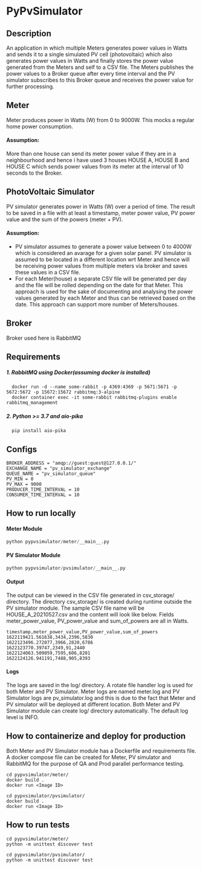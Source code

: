 # PyPvSimulator

## Description
An application in which multiple Meters generates power values in Watts and sends it to a single simulated PV cell (photovoltaic) which also generates power values in Watts and finally stores the power value generated from the Meters and self to a CSV file. The Meters publishes the power values to a Broker queue after every time interval and the PV simulator subscribes to this Broker queue and receives the power value for further processing.

## Meter
Meter produces power in Watts (W) from 0 to 9000W. This mocks a regular home power consumption.
#### Assumption: 
More than one house can send its meter power value if they are in a neighbourhood and hence i have used 3 houses HOUSE A, HOUSE B and HOUSE C which sends power values from its meter at the interval of 10 seconds to the Broker.

## PhotoVoltaic Simulator
PV simulator generates power in Watts (W) over a period of time. The result to be saved in a file with at least a timestamp, meter
power value, PV power value and the sum of the powers (meter + PV).
#### Assumption:
- PV simulator assumes to generate a power value between 0 to 4000W which is considered an avarage for a given solar panel. PV simulator is assumed to be located in a different location wrt Meter and hence will be receiving power values from multiple meters via broker and saves these values in a CSV file.
- For each Meter(house) a separate CSV file will be generated per day and the file will be rolled depending on the date for that Meter. This approach is used for the sake of documenting and analysing the power values generated by each Meter and thus can be retrieved based on the date. This approach can support more number of Meters/houses.

## Broker
Broker used here is RabbitMQ

## Requirements
##### 1. RabbitMQ using Docker(assuming docker is installed)
```
  docker run -d --name some-rabbit -p 4369:4369 -p 5671:5671 -p 5672:5672 -p 15672:15672 rabbitmq:3-alpine
  docker container exec -it some-rabbit rabbitmq-plugins enable rabbitmq_management
```
  
##### 2. Python >= 3.7 and aio-pika
```
  pip install aio-pika
```

## Configs
```
BROKER_ADDRESS = "amqp://guest:guest@127.0.0.1/"
EXCHANGE_NAME = "pv_simulator_exchange"
QUEUE_NAME = "pv_simulator_queue"
PV_MIN = 0
PV_MAX = 9000
PRODUCER_TIME_INTERVAL = 10
CONSUMER_TIME_INTERVAL = 10
```

## How to run locally
#### Meter Module
```python
python pypvsimulator/meter/__main__.py
```
#### PV Simulator Module
```python
python pypvsimulator/pvsimulator/__main__.py
```

#### Output
The output can be viewed in the CSV file generated in csv_storage/ directory. The directory csv_storage/ is created during runtime outside the PV simulator module. The sample CSV file name will be HOUSE_A_20210527.csv and the content will look like below.
Fields meter_power_value, PV_power_value and sum_of_powers are all in Watts. 
```
timestamp,meter_power_value,PV_power_value,sum_of_powers
1622119421.561638,3434,2396,5830
1622123496.272077,3966,2820,6786
1622123770.39747,2349,91,2440
1622124063.509059,7595,606,8201
1622124126.941191,7488,905,8393
```


#### Logs
The logs are saved in the log/ directory. A rotate file handler log is used for both Meter and PV Simulator. Meter logs are named meter.log and PV Simulator logs are pv_simulator.log and this is due to the fact that Meter and PV simulator will be deployed at different location. Both Meter and PV Simulator module can create log/ directory automatically. The default log level is INFO.

## How to containerize and deploy for production
Both Meter and PV Simulator module has a Dockerfile and requirements file. A docker compose file can be created for Meter, PV simulator and RabbitMQ for the purpose of QA and Prod parallel performance testing.

```
cd pypvsimulator/meter/
docker build .
docker run <Image ID>

cd pypvsimulator/pvsimulator/
docker build .
docker run <Image ID>
```

## How to run tests
```
cd pypvsimulator/meter/
python -m unittest discover test

cd pypvsimulator/pvsimulator/
python -m unittest discover test
```
 
